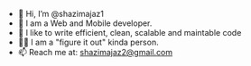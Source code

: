 - 👋 Hi, I’m @shazimajaz1
- 👀 I am a Web and Mobile developer.
- 🌱 I like to write efficient, clean, scalable and maintable code
- ✌🏼 I am a "figure it out" kinda person.
- 📫 Reach me at: shazimajaz2@gmail.com
